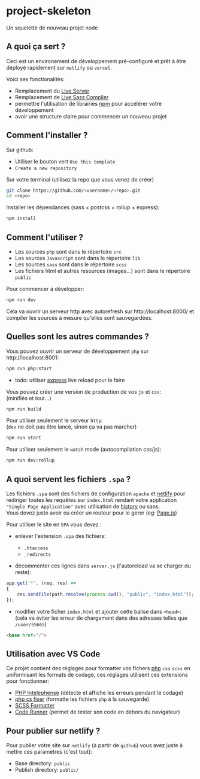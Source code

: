 # project-skeleton
Un squelette de nouveau projet node

## A quoi ça sert ?

Ceci est un environement de développement pré-configuré et prêt à être déployé rapidement sur `netlify` ou `vercel`.

Voici ses fonctionalités:
- Remplacement du [Live Server](https://marketplace.visualstudio.com/items?itemName=ritwickdey.LiveServer)
- Remplacement de [Live Sass Compiler](https://marketplace.visualstudio.com/items?itemName=glenn2223.live-sass)
- permettre l'utilisation de librairies [npm](https://www.npmjs.com/) pour accélérer votre développement
- avoir une structure claire pour commencer un nouveau projet


## Comment l'installer ?

Sur github:
- Utiliser le bouton vert `Use this template`
- `Create a new repository`

Sur votre terminal (utilisez la repo que vous venez de créer)
```bash
git clone https://github.com/<username>/<repo>.git
cd <repo>
```

Installer les dépendances (sass + postcss + rollup + express):
```bash
npm install
```

## Comment l'utiliser ?

- Les sources `php` sont dans le répertoire `src`
- Les sources `Javascript` sont dans le répertoire `lib`
- Les sources `sass` sont dans le répertoire `scss`
- Les fichiers html et autres resources (images...) sont dans le répertoire `public`

Pour commencer à développer:
```bash
npm run dev
```
Cela va ouvrir un serveur http avec autorefresh sur http://localhost:8000/
et compiler les sources à mesure qu'elles sont sauvegardées.

## Quelles sont les autres commandes ?

Vous pouvez ouvrir un serveur de développement `php` sur http://localhost:8001:
```bash
npm run php:start
```
- todo: utiliser [express](https://www.npmjs.com/package/php) live reload pour le faire 


Vous pouvez créer une version de production de vos `js` et `css`:<br>
(minifiés et tout...)
```bash
npm run build
```
Pour utiliser seulement le serveur `http`:<br>
(`dev` ne doit pas être lancé, sinon ça va pas marcher)
```bash
npm run start
```
Pour utiliser seulement le `watch` mode (autocompilation css/js):
```bash
npm run dev:rollup
```
## A quoi servent les fichiers `.spa` ?

Les fichiers `.spa` sont des fichiers de configuration `apache` et <a href="https://docs.netlify.com/routing/redirects/" target="_blank">netlify</a> pour rediriger toutes les requêtes sur `index.html` rendant votre application `"Single Page Application"` avec utilisation de <a href="https://developer.mozilla.org/en-US/docs/Web/API/History/pushState" target="_blank">history</a> ou sans.<br>
Vous devez juste avoir ou créer un routeur pour le gerer (eg: <a href="https://visionmedia.github.io/page.js/" target="_blank">Page.js</a>)

Pour utiliser le site en `SPA` vous devez :
- enlever l'extension `.spa` des fichiers:
  - `.htaccess`
  - `_redirects`


- décommenter ces lignes dans `server.js` (l'autoreload va se charger du reste): 
```js
app.get('*', (req, res) =>
{
    res.sendFile(path.resolve(process.cwd(), "public", "index.html"));
});

```
- modifier votre ficher `index.html` et ajouter cette balise dans `<head>`:<br>
(cela va éviter les erreur de chargement dans des adresses telles que `/user/55665`)
```html
<base href="/">
```

## Utilisation avec VS Code

Ce projet contient des réglages pour formatter vos fichers [php](https://www.php-fig.org/psr/psr-12/) `css` `scss` en uniformisant les formats de codage, ces réglages utilisent ces extensions pour fonctionner:
- [PHP Intelephense](https://marketplace.visualstudio.com/items?itemName=bmewburn.vscode-intelephense-client) (détecte et affiche les erreurs pendant le codage)
- [php cs fixer](https://marketplace.visualstudio.com/items?itemName=junstyle.php-cs-fixer) (formatte les fichiers `php` à la sauvegarde)
- [SCSS Formatter](https://marketplace.visualstudio.com/items?itemName=sibiraj-s.vscode-scss-formatter)
- [Code Runner](https://marketplace.visualstudio.com/items?itemName=formulahendry.code-runner) (permet de tester son code en dehors du navigateur)

## Pour publier sur netlify ?

Pour publier votre site sur `netlify` (à partir de `github`) vous avez juste à mettre ces paramètres (c'est tout):
- Base directory: `public`
- Publish directory: `public/`



